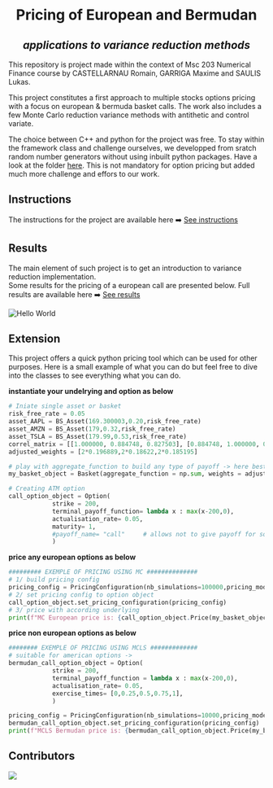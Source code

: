 # <center> Pricing of European and Bermudan </center> 
## <center> *applications to variance reduction methods*  </center>

This repository is project made within the context of Msc 203 Numerical Finance course by CASTELLARNAU Romain, GARRIGA Maxime and SAULIS Lukas.

This project constitutes a first approach to multiple stocks options pricing with a focus on european & bermuda basket calls. The work also includes a few Monte Carlo reduction variance methods with antithetic and control variate.

The choice between C++ and python for the project was free. To stay within the framework class and challenge ourselves, we developped from sratch random number generators without using inbuilt python packages. Have a look at the folder 
[here](https://github.com/Garrma/numerical_finance/blob/main/docs/Generators.pdf). This is not mandatory for option pricing but added much more challenge and effors to our work.

## Instructions

The instructions for the project are available here ➡️
[See instructions](https://github.com/Garrma/numerical_finance/blob/main/docs/Project%20Instruction.pdf)


## Results 

The main element of such project is to get an introduction to variance reduction implementation.<br>
Some results for the pricing of a european call are presented below. Full results are available here ➡️
[See results](https://github.com/Garrma/numerical_finance/blob/main/docs/Numerical_Finance_Project.pdf)

<!-- image result -->
![Hello World](https://res.cloudinary.com/dq4xpsevx/image/upload/v1715023923/Github/Numerical%20Finance/convergence_quasi_techniques.png)


## Extension

This project offers a quick python pricing tool which can be used for other purposes. Here is a small example of what you can do but feel free to dive into the classes to see everything what you can do.

**instantiate your undelrying and option as below**
```python
# Iniate single asset or basket
risk_free_rate = 0.05
asset_AAPL = BS_Asset(169.300003,0.20,risk_free_rate)
asset_AMZN = BS_Asset(179,0.32,risk_free_rate)
asset_TSLA = BS_Asset(179.99,0.53,risk_free_rate)
correl_matrix = [[1.000000, 0.884748, 0.827503], [0.884748, 1.000000, 0.793269], [0.827503, 0.793269, 1.000000]]
adjusted_weights = [2*0.196889,2*0.18622,2*0.185195]                    # target intial value of 200

# play with aggregate_function to build any type of payoff -> here best of basket
my_basket_object = Basket(aggregate_function = np.sum, weights = adjusted_weights,assets=BS_AssetND([asset_AAPL,asset_AMZN,asset_TSLA],correl_matrix = correl_matrix))

# Creating ATM option
call_option_object = Option(
            strike = 200,
            terminal_payoff_function= lambda x : max(x-200,0),
            actualisation_rate= 0.05,
            maturity= 1,
            #payoff_name= "call"     # allows not to give payoff for some known payoffs
            )
```

**price any european options as below**
```python
######### EXEMPLE OF PRICING USING MC ##############
# 1/ build pricing config
pricing_config = PricingConfiguration(nb_simulations=100000,pricing_model_name="MC")       
# 2/ set pricing config to option object
call_option_object.set_pricing_configuration(pricing_config)                                
# 3/ price with according underlying
print(f"MC European price is: {call_option_object.Price(my_basket_object,display_info=True)} \n")   
```

**price non european options as below**
```python
######## EXEMPLE OF PRICING USING MCLS #############
# suitable for american options -> 
bermudan_call_option_object = Option(
            strike = 200,
            terminal_payoff_function = lambda x : max(x-200,0),
            actualisation_rate= 0.05,
            exercise_times= [0,0.25,0.5,0.75,1],
            )

pricing_config = PricingConfiguration(nb_simulations=10000,pricing_model_name="MCLS")     
bermudan_call_option_object.set_pricing_configuration(pricing_config)
print(f"MCLS Bermudan price is: {bermudan_call_option_object.Price(my_basket_object,display_info=True)} \n")
```

## Contributors

<a href="https://github.com/Garrma/numerical_finance/graphs/contributors">
  <img src="https://contrib.rocks/image?repo=Garrma/numerical_finance" />
</a>
